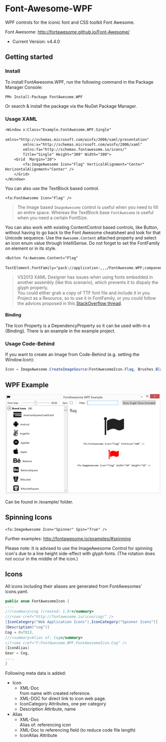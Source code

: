 # Font-Awesome-WPF

WPF controls for the iconic font and CSS toolkit Font Awesome.

Font Awesome: http://fortawesome.github.io/Font-Awesome/
- Current Version: v4.4.0

## Getting started

### Install

To install FontAwesome.WPF, run the following command in the Package Manager Console:
```
PM> Install-Package FontAwesome.WPF
```

Or search & install the package via the NuGet Package Manager.


### Usage XAML

```
<Window x:Class="Example.FontAwesome.WPF.Single"
        xmlns="http://schemas.microsoft.com/winfx/2006/xaml/presentation"
        xmlns:x="http://schemas.microsoft.com/winfx/2006/xaml"
        xmlns:fa="http://schemas.fontawesome.io/icons/"
        Title="Single" Height="300" Width="300">
    <Grid  Margin="20">
        <fa:ImageAwesome Icon="Flag" VerticalAlignment="Center" HorizontalAlignment="Center" />
    </Grid>
</Window>
```

You can also use the TextBlock based control.
```
<fa:FontAwesome Icon="Flag" />
```

> The Image based `ImageAwesome` control is useful when you need to fill an entire space. Whereas the TextBlock base `FontAwesome` is useful when you need a certain FontSize. 

You can also work with existing ContentControl based controls, like Button, without having to go back to the Font Awesome cheatsheet and look for that Unicode sequence. Use the `Awesome.Content` attached property and select an icon enum value through IntelliSense. Do not forget to set the FontFamily on element or in its style.  

```xaml
<Button fa:Awesome.Content="Flag" 
        TextElement.FontFamily="pack://application:,,,/FontAwesome.WPF;component/#FontAwesome"/>
```

> VS2013 XAML Designer has issues when using fonts embedded in another assembly (like this scenario), which prevents it to dispaly the glyph properly.  
You could either grab a copy of TTF font file and include it in you Project as a Resource, so to use it in FontFamily, or you could follow the advices proposed in this [StackOverflow thread](http://stackoverflow.com/questions/29615572/visual-studio-designer-isnt-displaying-embedded-font/29636373#29636373). 

#### Binding

The Icon Property is a DependencyProperty so it can be used with-in a {Binding}. There is an example in the example project.


### Usage Code-Behind

If you want to create an Image from Code-Behind (e.g. setting the Window.Icon):

```C#
Icon = ImageAwesome.CreateImageSource(FontAwesomeIcon.Flag, Brushes.Black);
```

## WPF Example

![alt text](/doc/screen-example.png "Example")

Can be found in /example/ folder.

## Spinning Icons
```
<fa:ImageAwesome Icon="Spinner" Spin="True" />
```
Further examples: http://fontawesome.io/examples/#spinning

Please note: It is advised to use the ImageAwesome Control for spinning icon's due to a line height side-effect with glyph fonts. (The rotation does not occur in the middle of the icon.)

## Icons

All icons including their aliases are generated from FontAwesomes' icons.yaml. 

```C#
public enum FontAwesomeIcon {
....
///<summary>cog (created: 1.0)</summary>
///<see cref="http://fontawesome.io/icon/cog/" />
[IconCategory("Web Application Icons"),IconCategory("Spinner Icons")]
[Description("cog")]
Cog = 0xf013,
///<summary>Alias of: Cog</summary>
///<see cref="F:FontAwesome.WPF.FontAwesomeIcon.Cog" />
[IconAlias]
Gear = Cog,
....
}
```

Following meta data is added:
* Icon
	* XML-Doc <summary> from name with created reference.
	* XML-DOC <see /> for direct link to icon web page.
	* IconCategory Attributes, one per category
	* Description Attribute, name
* Alias
	* XML-Doc <summary> Alias of: referencing icon
	* XML-Doc <see /> to referencing field (to reduce code file length)
	* IconAlias Attribute